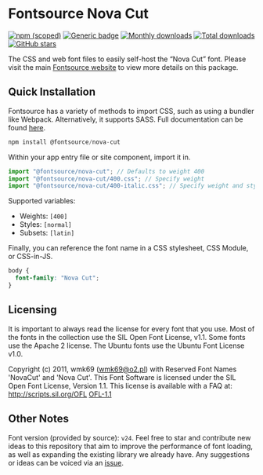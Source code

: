 # Fontsource Nova Cut

[![npm (scoped)](https://img.shields.io/npm/v/@fontsource/nova-cut?color=brightgreen)](https://www.npmjs.com/package/@fontsource/nova-cut) [![Generic badge](https://img.shields.io/badge/fontsource-passing-brightgreen)](https://github.com/fontsource/fontsource) [![Monthly downloads](https://badgen.net/npm/dm/@fontsource/nova-cut)](https://github.com/fontsource/fontsource) [![Total downloads](https://badgen.net/npm/dt/@fontsource/nova-cut)](https://github.com/fontsource/fontsource) [![GitHub stars](https://img.shields.io/github/stars/fontsource/fontsource.svg?style=social&label=Star)](https://github.com/fontsource/fontsource/stargazers)

The CSS and web font files to easily self-host the “Nova Cut” font. Please visit the main [Fontsource website](https://fontsource.org/fonts/nova-cut) to view more details on this package.

## Quick Installation

Fontsource has a variety of methods to import CSS, such as using a bundler like Webpack. Alternatively, it supports SASS. Full documentation can be found [here](https://fontsource.org/docs/getting-started/introduction).

```javascript
npm install @fontsource/nova-cut
```

Within your app entry file or site component, import it in.

```javascript
import "@fontsource/nova-cut"; // Defaults to weight 400
import "@fontsource/nova-cut/400.css"; // Specify weight
import "@fontsource/nova-cut/400-italic.css"; // Specify weight and style

```

Supported variables:
- Weights: `[400]`
- Styles: `[normal]`
- Subsets: `[latin]`

Finally, you can reference the font name in a CSS stylesheet, CSS Module, or CSS-in-JS.

```css
body {
  font-family: "Nova Cut";
}
```

## Licensing
It is important to always read the license for every font that you use.
Most of the fonts in the collection use the SIL Open Font License, v1.1. Some fonts use the Apache 2 license. The Ubuntu fonts use the Ubuntu Font License v1.0.

Copyright (c) 2011, wmk69 (wmk69@o2.pl) with Reserved Font Names 'NovaCut' and 'Nova Cut'. This Font Software is licensed under the SIL Open Font License, Version 1.1. This license is available with a FAQ at: http://scripts.sil.org/OFL
[OFL-1.1](http://scripts.sil.org/OFL)

## Other Notes
Font version (provided by source): `v24`.
Feel free to star and contribute new ideas to this repository that aim to improve the performance of font loading, as well as expanding the existing library we already have. Any suggestions or ideas can be voiced via an [issue](https://github.com/fontsource/fontsource/issues).